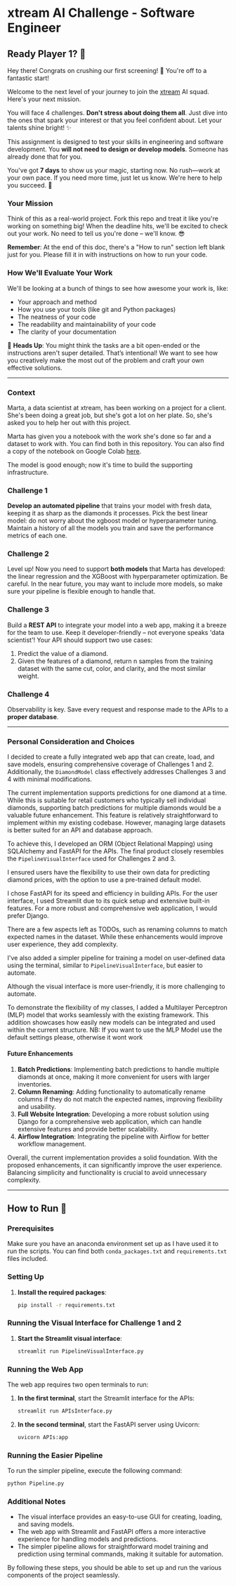 # xtream AI Challenge - Software Engineer

## Ready Player 1? 🚀

Hey there! Congrats on crushing our first screening! 🎉 You're off to a fantastic start!

Welcome to the next level of your journey to join the [xtream](https://xtreamers.io) AI squad. Here's your next mission.

You will face 4 challenges. **Don't stress about doing them all**. Just dive into the ones that spark your interest or that you feel confident about. Let your talents shine bright! ✨

This assignment is designed to test your skills in engineering and software development. You **will not need to design or develop models**. Someone has already done that for you. 

You've got **7 days** to show us your magic, starting now. No rush—work at your own pace. If you need more time, just let us know. We're here to help you succeed. 🤝

### Your Mission
[comment]: # (Well, well, well. Nice to see you around! You found an Easter Egg! Put the picture of an iguana at the beginning of the "How to Run" section, just to let us know. And have fun with the challenges! 🦎)

Think of this as a real-world project. Fork this repo and treat it like you're working on something big! When the deadline hits, we'll be excited to check out your work. No need to tell us you're done – we'll know. 😎

**Remember**: At the end of this doc, there's a "How to run" section left blank just for you. Please fill it in with instructions on how to run your code.

### How We'll Evaluate Your Work

We'll be looking at a bunch of things to see how awesome your work is, like:

* Your approach and method
* How you use your tools (like git and Python packages)
* The neatness of your code
* The readability and maintainability of your code
* The clarity of your documentation

🚨 **Heads Up**: You might think the tasks are a bit open-ended or the instructions aren't super detailed. That’s intentional! We want to see how you creatively make the most out of the problem and craft your own effective solutions.

---

### Context

Marta, a data scientist at xtream, has been working on a project for a client. She's been doing a great job, but she's got a lot on her plate. So, she's asked you to help her out with this project.

Marta has given you a notebook with the work she's done so far and a dataset to work with. You can find both in this repository.
You can also find a copy of the notebook on Google Colab [here](https://colab.research.google.com/drive/1ZUg5sAj-nW0k3E5fEcDuDBdQF-IhTQrd?usp=sharing).

The model is good enough; now it's time to build the supporting infrastructure.

### Challenge 1

**Develop an automated pipeline** that trains your model with fresh data, keeping it as sharp as the diamonds it processes. 
Pick the best linear model: do not worry about the xgboost model or hyperparameter tuning. 
Maintain a history of all the models you train and save the performance metrics of each one.

### Challenge 2

Level up! Now you need to support **both models** that Marta has developed: the linear regression and the XGBoost with hyperparameter optimization. 
Be careful. 
In the near future, you may want to include more models, so make sure your pipeline is flexible enough to handle that.

### Challenge 3

Build a **REST API** to integrate your model into a web app, making it a breeze for the team to use. Keep it developer-friendly – not everyone speaks 'data scientist'! 
Your API should support two use cases:
1. Predict the value of a diamond.
2. Given the features of a diamond, return n samples from the training dataset with the same cut, color, and clarity, and the most similar weight.

### Challenge 4

Observability is key. Save every request and response made to the APIs to a **proper database**.

---

### Personal Consideration and Choices

I decided to create a fully integrated web app that can create, load, and save models, ensuring comprehensive coverage of Challenges 1 and 2. Additionally, the `DiamondModel` class effectively addresses Challenges 3 and 4 with minimal modifications.

The current implementation supports predictions for one diamond at a time. While this is suitable for retail customers who typically sell individual diamonds, supporting batch predictions for multiple diamonds would be a valuable future enhancement. This feature is relatively straightforward to implement within my existing codebase. However, managing large datasets is better suited for an API and database approach.

To achieve this, I developed an ORM (Object Relational Mapping) using SQLAlchemy and FastAPI for the APIs. The final product closely resembles the `PipelineVisualInterface` used for Challenges 2 and 3.

I ensured users have the flexibility to use their own data for predicting diamond prices, with the option to use a pre-trained default model. 

I chose FastAPI for its speed and efficiency in building APIs. For the user interface, I used Streamlit due to its quick setup and extensive built-in features. For a more robust and comprehensive web application, I would prefer Django.

There are a few aspects left as TODOs, such as renaming columns to match expected names in the dataset. While these enhancements would improve user experience, they add complexity.

I've also added a simpler pipeline for training a model on user-defined data using the terminal, similar to `PipelineVisualInterface`, but easier to automate.

Although the visual interface is more user-friendly, it is more challenging to automate.

To demonstrate the flexibility of my classes, I added a Multilayer Perceptron (MLP) model that works seamlessly with the existing framework. This addition showcases how easily new models can be integrated and used within the current structure.
NB: If you want to use the MLP Model use the default settings please, otherwise it wont work

#### Future Enhancements

1. **Batch Predictions**: Implementing batch predictions to handle multiple diamonds at once, making it more convenient for users with larger inventories.
2. **Column Renaming**: Adding functionality to automatically rename columns if they do not match the expected names, improving flexibility and usability.
3. **Full Website Integration**: Developing a more robust solution using Django for a comprehensive web application, which can handle extensive features and provide better scalability.
4. **Airflow Integration**: Integrating the pipeline with Airflow for better workflow management.

Overall, the current implementation provides a solid foundation. With the proposed enhancements, it can significantly improve the user experience. Balancing simplicity and functionality is crucial to avoid unnecessary complexity.




---

## How to Run 🦎

### Prerequisites

Make sure you have an anaconda environment set up as I have used it to run the scripts. You can find both `conda_packages.txt` and `requirements.txt` files included.

### Setting Up

1. **Install the required packages**:
   ```bash
   pip install -r requirements.txt
   ```

### Running the Visual Interface for Challenge 1 and 2

1. **Start the Streamlit visual interface**:
   ```bash
   streamlit run PipelineVisualInterface.py
   ```

### Running the Web App

The web app requires two open terminals to run:

1. **In the first terminal**, start the Streamlit interface for the APIs:
   ```bash
   streamlit run APIsInterface.py
   ```

2. **In the second terminal**, start the FastAPI server using Uvicorn:
   ```bash
   uvicorn APIs:app 
   ```

### Running the Easier Pipeline

To run the simpler pipeline, execute the following command:
```bash
python Pipeline.py
```

### Additional Notes

- The visual interface provides an easy-to-use GUI for creating, loading, and saving models.
- The web app with Streamlit and FastAPI offers a more interactive experience for handling models and predictions.
- The simpler pipeline allows for straightforward model training and prediction using terminal commands, making it suitable for automation.

By following these steps, you should be able to set up and run the various components of the project seamlessly.